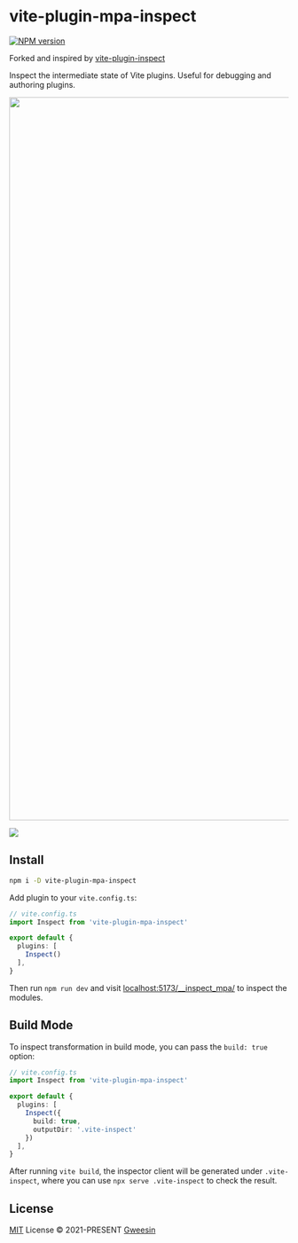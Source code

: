 # vite-plugin-mpa-inspect

[![NPM version](https://img.shields.io/npm/v/vite-plugin-mpa-inspect?color=a1b858&label=)](https://www.npmjs.com/package/vite-plugin-mpa-inspect)

Forked and inspired by [vite-plugin-inspect](https://github.com/antfu/vite-plugin-inspect)

Inspect the intermediate state of Vite plugins. Useful for debugging and authoring plugins.

<img width="1304" src="https://user-images.githubusercontent.com/46585162/134683677-487e3e03-fa6b-49ad-bde0-520ebb641a96.png">

![](https://s9.gifyu.com/images/Kapture-2021-09-11-at-07.33.36.gif)

## Install

```bash
npm i -D vite-plugin-mpa-inspect
```

Add plugin to your `vite.config.ts`:

```ts
// vite.config.ts
import Inspect from 'vite-plugin-mpa-inspect'

export default {
  plugins: [
    Inspect()
  ],
}
```

Then run `npm run dev` and visit [localhost:5173/__inspect_mpa/](http://localhost:5173/__inspect_mpa/) to inspect the modules.

## Build Mode

To inspect transformation in build mode, you can pass the `build: true` option:

```ts
// vite.config.ts
import Inspect from 'vite-plugin-mpa-inspect'

export default {
  plugins: [
    Inspect({
      build: true,
      outputDir: '.vite-inspect'
    })
  ],
}
```

After running `vite build`, the inspector client will be generated under `.vite-inspect`, where you can use `npx serve .vite-inspect` to check the result.

## License

[MIT](./LICENSE) License &copy; 2021-PRESENT [Gweesin](https://github.com/gweesin)
